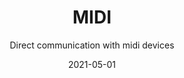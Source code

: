 ---
title: MIDI
subtitle: Direct communication with midi devices
tags: apps
list: midi
date: 2021-05-01
---